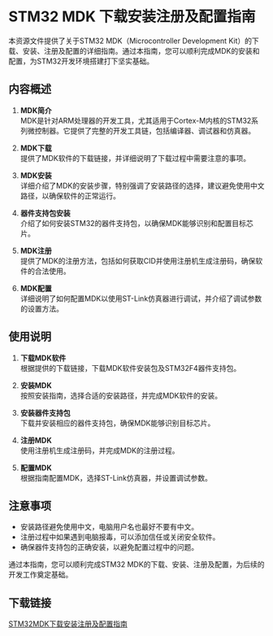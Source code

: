 # STM32 MDK 下载安装注册及配置指南

本资源文件提供了关于STM32 MDK（Microcontroller Development Kit）的下载、安装、注册及配置的详细指南。通过本指南，您可以顺利完成MDK的安装和配置，为STM32开发环境搭建打下坚实基础。

## 内容概述

1. **MDK简介**  
   MDK是针对ARM处理器的开发工具，尤其适用于Cortex-M内核的STM32系列微控制器。它提供了完整的开发工具链，包括编译器、调试器和仿真器。

2. **MDK下载**  
   提供了MDK软件的下载链接，并详细说明了下载过程中需要注意的事项。

3. **MDK安装**  
   详细介绍了MDK的安装步骤，特别强调了安装路径的选择，建议避免使用中文路径，以确保软件的正常运行。

4. **器件支持包安装**  
   介绍了如何安装STM32的器件支持包，以确保MDK能够识别和配置目标芯片。

5. **MDK注册**  
   提供了MDK的注册方法，包括如何获取CID并使用注册机生成注册码，确保软件的合法使用。

6. **MDK配置**  
   详细说明了如何配置MDK以使用ST-Link仿真器进行调试，并介绍了调试参数的设置方法。

## 使用说明

1. **下载MDK软件**  
   根据提供的下载链接，下载MDK软件安装包及STM32F4器件支持包。

2. **安装MDK**  
   按照安装指南，选择合适的安装路径，并完成MDK软件的安装。

3. **安装器件支持包**  
   下载并安装相应的器件支持包，确保MDK能够识别目标芯片。

4. **注册MDK**  
   使用注册机生成注册码，并完成MDK的注册过程。

5. **配置MDK**  
   根据指南配置MDK，选择ST-Link仿真器，并设置调试参数。

## 注意事项

- 安装路径避免使用中文，电脑用户名也最好不要有中文。
- 注册过程中如果遇到电脑报毒，可以添加信任或关闭安全软件。
- 确保器件支持包的正确安装，以避免配置过程中的问题。

通过本指南，您可以顺利完成STM32 MDK的下载、安装、注册及配置，为后续的开发工作奠定基础。

## 下载链接

[STM32MDK下载安装注册及配置指南](https://pan.quark.cn/s/7c7989c673d4)